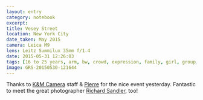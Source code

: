 ```yaml
--- 
layout: entry
category: notebook
excerpt:
title: Vesey Street
location: New York City
date_taken: May 2015
camera: Leica M9
lens: Leitz Summilux 35mm f/1.4
date: 2015-05-31 12:26:03
tags: [16 to 25 years, arm, bw, crowd, expression, family, girl, group, hair, light, noon, street, tourists, walk]
image: GRS-20150530-121644
---
```

Thanks to [K&M Camera](http://www.kmcamera.com/) staff & [Pierre](https://instagram.com/visualsbypierre/) for the nice event yesterday. Fantastic to meet the great photographer [Richard Sandler](http://richardsandler.com/), too!